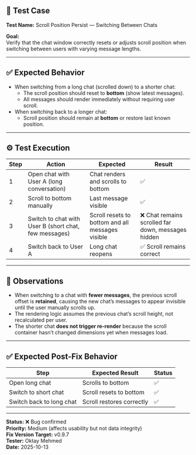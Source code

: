

## 🧪 Test Case

**Test Name:** Scroll Position Persist — Switching Between Chats

**Goal:**  
Verify that the chat window correctly resets or adjusts scroll position when switching between users with varying message lengths.

---

## ✅ Expected Behavior

- When switching from a long chat (scrolled down) to a shorter chat:  
  - The scroll position should reset to **bottom** (show latest messages).  
  - All messages should render immediately without requiring user scroll.
- When switching back to a longer chat:  
  - Scroll position should remain at **bottom** or restore last known position.

---

## ⚙️ Test Execution

| Step | Action | Expected | Result |
|------|---------|-----------|--------|
| 1 | Open chat with User A (long conversation) | Chat renders and scrolls to bottom | ✅ |
| 2 | Scroll to bottom manually | Last message visible | ✅ |
| 3 | Switch to chat with User B (short chat, few messages) | Scroll resets to bottom and all messages visible | ❌ Chat remains scrolled far down, messages hidden |
| 4 | Switch back to User A | Long chat reopens | ✅ Scroll remains correct |

---

## 🧩 Observations

- When switching to a chat with **fewer messages**, the previous scroll offset is **retained**, causing the new chat’s messages to appear invisible until the user manually scrolls up.
- The rendering logic assumes the previous chat’s scroll height, not recalculated per user.
- The shorter chat **does not trigger re-render** because the scroll container hasn’t changed dimensions yet when messages load.

---



## ✅ Expected Post-Fix Behavior

| Step | Expected Result | Status |
|------|------------------|--------|
| Open long chat | Scrolls to bottom | ✅ |
| Switch to short chat | Scroll resets to bottom | ✅ |
| Switch back to long chat | Scroll restores correctly | ✅ |

---

**Status:** ❌ Bug confirmed  
**Priority:** Medium (affects usability but not data integrity)  
**Fix Version Target:** v0.9.7  
**Tester:** Oktay Mehmed  
**Date:** 2025-10-13
